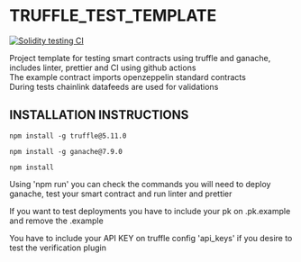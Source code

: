 # TRUFFLE_TEST_TEMPLATE

[![Solidity testing CI](https://github.com/MiguelGGMM/TRUFFLE_TEST_TEMPLATE/actions/workflows/truffle-test-pnpm.js.yml/badge.svg)](https://github.com/MiguelGGMM/TRUFFLE_TEST_TEMPLATE/actions/workflows/truffle-test-pnpm.js.yml)

 Project template for testing smart contracts using truffle and ganache, includes linter, prettier and CI using github actions \
 The example contract imports openzeppelin standard contracts \
 During tests chainlink datafeeds are used for validations 

## INSTALLATION INSTRUCTIONS

```
npm install -g truffle@5.11.0
```

```
npm install -g ganache@7.9.0
```

```
npm install
```

Using 'npm run' you can check the commands you will need to deploy ganache, test your smart contract and run linter and prettier 

If you want to test deployments you have to include your pk on .pk.example and remove the .example 

You have to include your API KEY on truffle config 'api_keys' if you desire to test the verification plugin


